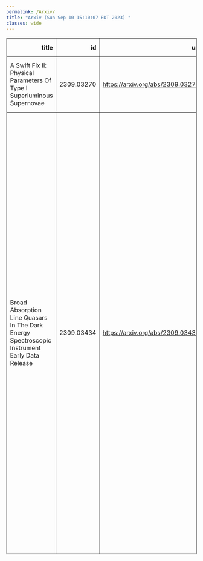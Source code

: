 ```yaml
---
permalink: /Arxiv/
title: "Arxiv (Sun Sep 10 15:10:07 EDT 2023) "
classes: wide
---
```

<table border="1" class="dataframe">
  <thead>
    <tr style="text-align: right;">
      <th>title</th>
      <th>id</th>
      <th>url</th>
      <th>authors</th>
      <th>Local Authors</th>
    </tr>
  </thead>
  <tbody>
    <tr>
      <td>A Swift Fix Ii: Physical Parameters Of Type I Superluminous Supernovae</td>
      <td>2309.03270</td>
      <td><a href="https://arxiv.org/abs/2309.03270" target="_blank">https://arxiv.org/abs/2309.03270</a></td>
      <td>Jason T. Hinkle, Benjamin J. Shappee, Michael A. Tucker</td>
      <td>Michael Tucker</td>
    </tr>
    <tr>
      <td>Broad Absorption Line Quasars In The Dark Energy Spectroscopic   Instrument Early Data Release</td>
      <td>2309.03434</td>
      <td><a href="https://arxiv.org/abs/2309.03434" target="_blank">https://arxiv.org/abs/2309.03434</a></td>
      <td>S. Filbert, P. Martini, K. Seebaluck, L. Ennesser, D. M. Alexander, A. Bault, A. Brodzeller, H. K. Herrera-Alcantar, P. Montero-Camacho, I. Pérez-Ràfols, C. Ramírez-Pérez, C. Ravoux, T. Tan, J. Aguilar, S. Ahlen, S. Bailey, D. Brooks, T. Claybaugh, K. Dawson, A. De La Macorra, P. Doel, K. Fanning, A. Font-Ribera, J. E. Forero-Romero, S. Gontcho A Gontcho, J. Guy, D. Kirkby, A. Kremin, C. Magneville, M. Manera, A. Meisner, R. Miquel, J. Moustakas, J. Nie, W. J. Percival, F. Prada, M. Rezaie, G. Rossi, E. Sanchez, M. Schubnell, H. Seo, G. Tarlé, B. A. Weaver, Z. Zhou</td>
      <td>Kevin Fanning, Lauren Ennesser, Paul Martini</td>
    </tr>
  </tbody>
</table>